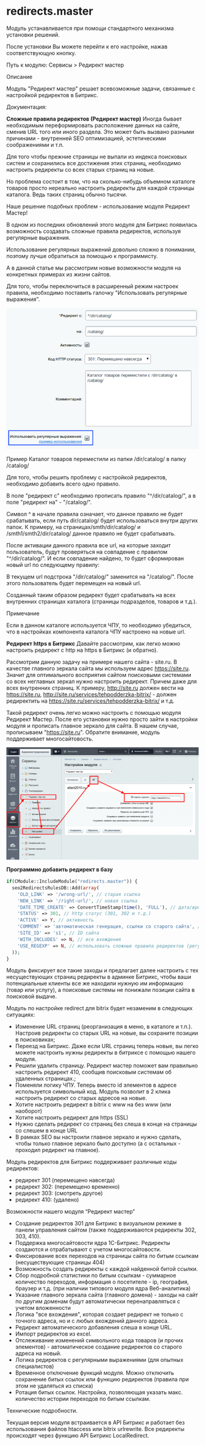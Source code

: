 # redirects.master

Модуль устанавливается при помощи стандартного механизма установки решений.

После установки Вы можете перейти к его настройке, нажав соответствующую кнопку.

Путь к модулю:
Сервисы > Редирект мастер

Описание

Модуль "Редирект мастер" решает всевозможные задачи, связанные с настройкой редиректов в Битрикс.


Документация:

**Сложные правила редиректов (Редирект мастер)**
Иногда бывает необходимым переформировать расположение данных на сайте, сменив URL того или иного раздела. Это может быть вызвано разными причинами - внутренней SEO оптимизацией, эстетическими соображениями и т.п.

Для того чтобы прежние страницы не выпали из индекса поисковых систем и сохранились все достижения этих страниц, необходимо настроить редиректы со всех старых страниц на новые.

Но проблема состоит в том, что на сколько-нибудь объемном каталоге товаров просто нереально настроить редиректы для каждой страницы каталога. Ведь таких страниц обычно тысячи.

Наше решение подобных проблем - использование модуля Редирект Мастер!

В одном из последних обновлений этого модуля для Битрикс появилась возможность создавать сложные правила редиректов, используя регулярные выражения.

Использование регулярных выражений довольно сложно в понимании, поэтому лучше обратиться за помощью к программисту.

А в данной статье мы рассмотрим новые возможности модуля на конкретных примерах из жизни сайтов.

Для того, чтобы переключиться в расширенный режим настроек правила, необходимо поставить галочку "Использовать регулярные выражения".

![](img_md/08fa2a28d6f221c459c6cf0ac6ce8285.png)

Пример
Каталог товаров переместили из папки /dir/catalog/ в папку /catalog/

Для того, чтобы решить проблему с настройкой редиректов, необходимо добавить всего одно правило.

В поле "редирект с" необходимо прописать правило "^/dir/catalog/", а в поле "редирект на" - "/catalog/".

Символ ^ в начале правила означает, что данное правило не будет срабатывать, если путь dir/catalog/ будет использоваться внутри других папок. К примеру, на страницах/smth/dir/catalog/ и /smth1/smth2/dir/catalog/ данное правило не будет срабатывать.

После активации данного правила все url, на которые заходит пользователь, будут проверяться на совпадение с правилом "^/dir/catalog/". И если совпадение найдено, то будет сформирован новый url по следующему правилу:

В текущем url подстрока "/dir/catalog/" заменится на "/catalog/". После этого пользователь будет перемещен на новый url.

Созданный таким образом редирект будет срабатывать на всех внутренних страницах каталога (страницы подразделов, товаров и т.д.).

Примечание

Если в данном каталоге используется ЧПУ, то необходимо убедиться, что в настройках компонента каталога ЧПУ настроено на новые url.

**Редирект https в Битрикс**
Давайте рассмотрим, как легко можно настроить редирект с http на https в Битрикс (и обратно).

Рассмотрим данную задачу на примере нашего сайта - site.ru.
В качестве главного зеркала сайта мы используем адрес https://site.ru.
Значит для оптимального восприятия сайтом поисковыми системами со всех неглавных зеркал нужно настроить редирект. Причем даже для всех внутренних страниц.
К примеру, http://site.ru должен вести на https://site.ru, http://site.ru/services/tehpodderzka-bitrix/ - должен редиректить на https://site.ru/services/tehpodderzka-bitrix/ и т.д.

Такой редирект очень легко можно настроить с помощью модуля Редирект Мастер.
После его установки нужно просто зайти в настройки модуля и прописать главное зеркало для сайта. В нашем случае, прописываем "https://site.ru".
Обратите внимание, модуль поддерживает многосайтовость.

![](img_md/369f4a60b07de8b355fd88837884a76a.png)

**Программно добавить редирект в базу**

```php
if(CModule::IncludeModule("redirects.master")) {
  seo2RedirectsRulesDB::Add(array(
    'OLD_LINK' => '/wrong-url/', // старая ссылка
    'NEW_LINK' => '/right-url/', // новая ссылка
    'DATE_TIME_CREATE' => ConvertTimeStamp(time(), 'FULL'), // дата/время создания правила
    'STATUS' => 301, // http статус (301, 302 и т.д.)
    'ACTIVE' => Y, // активность
    'COMMENT' => 'автоматическая генерация, ссылки со старого сайта', // комментарий
    'SITE_ID' => 's1', // ID сайта
    'WITH_INCLUDES' => N, // все вхождения
    'USE_REGEXP' => N, // использовать сложные правила редиректов (регулярные выражения)
  ));
}
```




Модуль фиксирует все такие заходы и предлагает далее настроить с тех несуществующих страниц редиректы в админке Битрикс, чтобы ваши потенциальные клиенты все же находили нужную им информацию (товар или услугу), а поисковые системы не понижали позиции сайта в поисковой выдаче.


Модуль по настройке redirect для bitrix будет незаменим в следующих ситуациях:
- Изменение URL страниц (реорганизация в меню, в каталоге и т.п.).
Настроив редиректы со старых URL на новые, вы сохраните позиции в поисковиках;
- Переезд на Битрикс.
Даже если URL страниц теперь новые, вы легко можете настроить нужны редиректы в битриксе с помощью нашего модуля.
- Решили удалить страницу.
Редирект мастер поможет вам правильно настроить редирект 410, сообщив поисковым системам об удаленных страницах.;
- Поменяли логику ЧПУ.
Теперь вместо id элементов в адресе используется символьный код. Модуль позволит в 2 клика настроить редирект со старых адресов на новые.
- Хотите настроить редирект в bitrix с www на без www (или наоборот)
- Хотите настроить редирект для https (SSL)
- Нужно сделать редирект со страниц без слеша в конце на страницы со слешем в конце URL
- В рамках SEO вы настроили главное зеркало и нужно сделать, чтобы только главное зеркало было доступно (а с остальных - проходил редирект на главное).


Модуль редиректов для Битрикс поддерживает различные коды редиректов:
- редирект 301 (перемещено навсегда)
- редирект 302: (перемещено временно)
- редирект 303: (смотреть другое)
- редирект 410: (удалено)

Возможности нашего модуля “Редирект мастер”
- Создание редиректов 301 для Битрикс в визуальном режиме в панели управления сайтом (также поддерживаются редиректы 302, 303, 410).
- Поддержка многосайтовости ядра 1С-Битрикс. Редиректы создаются и отрабатывают с учетом многосайтовости.
- Фиксирование всех переходов на страницы сайта по битым ссылкам (несуществующие страницы 404)
- Возможность создать редиректы с каждой найденной битой ссылки.
- Сбор подробной статистики по битым ссылкам - суммарное количество переходов, информация о посетителе - ip, география, браузер и т.д. (при наличии типового модуля ядра Веб-аналитика)
- Указание главного зеркала сайта (главного домена) - заходы на сайт по другим доменам будут автоматически перенаправляться с учетом вложенности
- Логика "все вхождения", которая создает редирект не только с точного адреса, но и с любых вхождений данного адреса.
- Редирект автоматического добавления слеша в конце URL.
- Импорт редиректов из excel.
- Отслеживание изменений символьного кода товаров (и прочих элементов) - автоматическое создание редиректов со старого адреса на новый.
- Логика редиректов с регулярными выражениями (для опытных специалистов)
- Временное отключение функций модуля. Можно отключить сохранение битых ссылок или функцию редиректов (правила при этом не удаляться из списка)
- Ротация битых ссылок. Настройка, позволяющая указать макс. количество истории переходов по битым ссылкам.


Технические подробности.

Текущая версия модуля встраивается в API Битрикс и работает без использования файлов htaccess или bitrix urlrewrite. Все редиректы происходят через функцию API Битрикс LocalRedirect.